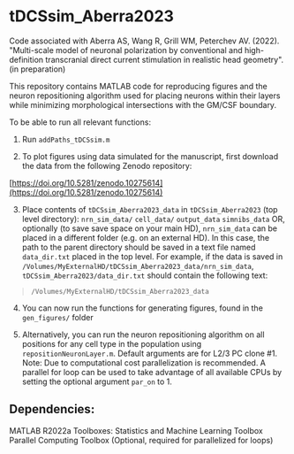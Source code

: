 # tDCSsim_Aberra2023

Code associated with Aberra AS, Wang R, Grill WM, Peterchev AV. (2022). "Multi-scale model of neuronal polarization by conventional and high-definition transcranial direct current stimulation in realistic head geometry". (in preparation)

This repository contains MATLAB code for reproducing figures and the neuron repositioning algorithm used for placing neurons within their layers while minimizing morphological intersections with the GM/CSF boundary. 

To be able to run all relevant functions:

1) Run `addPaths_tDCSsim.m`

2) To plot figures using data simulated for the manuscript, first download the data from the following Zenodo repository:

[https://doi.org/10.5281/zenodo.10275614](https://doi.org/10.5281/zenodo.10275614)

3) Place contents of `tDCSsim_Aberra2023_data` in `tDCSsim_Aberra2023` (top level directory):
    `nrn_sim_data/`
    `cell_data/` 
    `output_data`
    `simnibs_data` 
    OR, optionally (to save save space on your main HD), `nrn_sim_data` can be placed in a different folder (e.g. on an external HD). In this case, the path to the parent directory should be saved in a text file named `data_dir.txt` placed in the top level. For example, if the data is saved in `/Volumes/MyExternalHD/tDCSsim_Aberra2023_data/nrn_sim_data`, `tDCSsim_Aberra2023/data_dir.txt` should contain the following text:

>`/Volumes/MyExternalHD/tDCSsim_Aberra2023_data`

4) You can now run the functions for generating figures, found in the `gen_figures/` folder

5) Alternatively, you can run the neuron repositioning algorithm on all positions for any cell type in the population using `repositionNeuronLayer.m`. Default arguments are for L2/3 PC clone #1. Note: Due to computational cost parallelization is recommended. A parallel for loop can be used to take advantage of all available CPUs by setting the optional argument `par_on` to 1. 

## Dependencies:
MATLAB R2022a
Toolboxes:
Statistics and Machine Learning Toolbox
Parallel Computing Toolbox (Optional, required for parallelized for loops)
